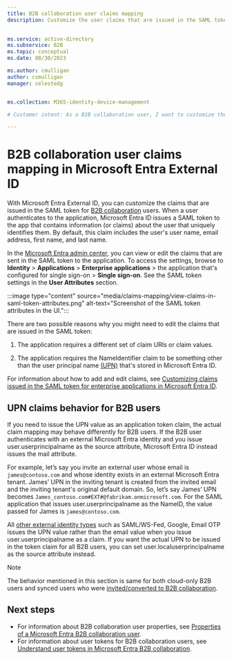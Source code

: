 ```yaml
---
title: B2B collaboration user claims mapping
description: Customize the user claims that are issued in the SAML token for Microsoft Entra B2B users.

 
ms.service: active-directory
ms.subservice: B2B
ms.topic: conceptual
ms.date: 08/30/2023

ms.author: cmulligan
author: csmulligan
manager: celestedg


ms.collection: M365-identity-device-management

# Customer intent: As a B2B collaboration user, I want to customize the claims issued in the SAML token for my application in Microsoft Entra External ID, so that I can ensure the token contains the specific information I need for user identification and authentication.

---
```


# B2B collaboration user claims mapping in Microsoft Entra External ID

With Microsoft Entra External ID, you can customize the claims that are issued in the SAML token for [B2B collaboration](what-is-b2b.md) users. When a user authenticates to the application, Microsoft Entra ID issues a SAML token to the app that contains information (or claims) about the user that uniquely identifies them. By default, this claim includes the user's user name, email address, first name, and last name.

In the [Microsoft Entra admin center](https://entra.microsoft.com), you can view or edit the claims that are sent in the SAML token to the application. To access the settings, browse to **Identity** > **Applications** > **Enterprise applications** > the application that's configured for single sign-on > **Single sign-on**. See the SAML token settings in the **User Attributes** section.

:::image type="content" source="media/claims-mapping/view-claims-in-saml-token-attributes.png" alt-text="Screenshot of the SAML token attributes in the UI.":::

There are two possible reasons why you might need to edit the claims that are issued in the SAML token:

1. The application requires a different set of claim URIs or claim values.

2. The application requires the NameIdentifier claim to be something other than the user principal name [(UPN)](~/identity/hybrid/connect/plan-connect-userprincipalname.md#what-is-userprincipalname) that's stored in Microsoft Entra ID.

For information about how to add and edit claims, see [Customizing claims issued in the SAML token for enterprise applications in Microsoft Entra ID](~/identity-platform/saml-claims-customization.md).

## UPN claims behavior for B2B users

If you need to issue the UPN value as an application token claim, the actual claim mapping may behave differently for B2B users. If the B2B user authenticates with an external Microsoft Entra identity and you issue user.userprincipalname as the source attribute, Microsoft Entra ID instead issues the mail attribute.  

For example, let’s say you invite an external user whose email is `james@contoso.com` and whose identity exists in an external Microsoft Entra tenant. James’ UPN in the inviting tenant is created from the invited email and the inviting tenant's original default domain. So, let’s say James’ UPN becomes `James_contoso.com#EXT#@fabrikam.onmicrosoft.com`. For the SAML application that issues user.userprincipalname as the NameID, the value passed for James is `james@contoso.com`.  

All [other external identity types](redemption-experience.md#invitation-redemption-flow) such as SAML/WS-Fed, Google, Email OTP issues the UPN value rather than the email value when you issue user.userprincipalname as a claim. If you want the actual UPN to be issued in the token claim for all B2B users, you can set user.localuserprincipalname as the source attribute instead. 

>[!NOTE]
>The behavior mentioned in this section is same for both cloud-only B2B users and synced users who were [invited/converted to B2B collaboration](invite-internal-users.md). 

## Next steps

- For information about B2B collaboration user properties, see [Properties of a Microsoft Entra B2B collaboration user](user-properties.md).
- For information about user tokens for B2B collaboration users, see [Understand user tokens in Microsoft Entra B2B collaboration](user-token.md).
